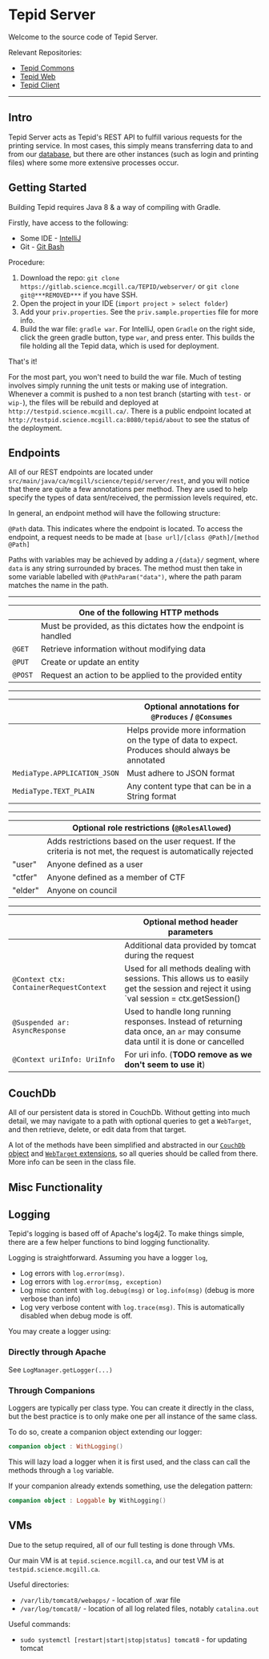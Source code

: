 # Tepid Server

Welcome to the source code of Tepid Server.

Relevant Repositories:

* [Tepid Commons](https://gitlab.science.mcgill.ca/TEPID/tepid-commons)
* [Tepid Web](https://gitlab.science.mcgill.ca/TEPID/tepid-web)
* [Tepid Client](https://gitlab.science.mcgill.ca/TEPID/client)

---

## Intro

Tepid Server acts as Tepid's REST API to fulfill various requests for the printing service.
In most cases, this simply means transferring data to and from our [database](#couchdb), but there are other instances (such as login and printing files) where some more extensive processes occur.

## Getting Started

Building Tepid requires Java 8 & a way of compiling with Gradle.

Firstly, have access to the following:

* Some IDE - [IntelliJ](https://www.jetbrains.com/idea/download/)
* Git - [Git Bash](https://git-scm.com/downloads)

Procedure:

1. Download the repo: `git clone https://gitlab.science.mcgill.ca/TEPID/webserver/` or `git clone git@***REMOVED***` if you have SSH.
1. Open the project in your IDE (`import project > select folder`)
1. Add your `priv.properties`. See the `priv.sample.properties` file for more info.
1. Build the war file: `gradle war`. For IntelliJ, open `Gradle` on the right side, click the green gradle button, type `war`, and press enter. This builds the file holding all the Tepid data, which is used for deployment.

That's it!

For the most part, you won't need to build the war file. Much of testing involves simply running the unit tests or making use of integration. Whenever a commit is pushed to a non test branch (starting with `test-` or `wip-`), the files will be rebuild and deployed at `http://testpid.science.mcgill.ca/`. There is a public endpoint located at `http://testpid.science.mcgill.ca:8080/tepid/about` to see the status of the deployment.

## Endpoints

All of our REST endpoints are located under `src/main/java/ca/mcgill/science/tepid/server/rest`, and you will notice that there are quite a few annotations per method. They are used to help specify the types of data sent/received, the permission levels required, etc.

In general, an endpoint method will have the following structure:

`@Path` data. This indicates where the endpoint is located.
To access the endpoint, a request needs to be made at `[base url]/[class @Path]/[method @Path]`

Paths with variables may be achieved by adding a `/{data}/` segment, where `data` is any string surrounded by braces.
The method must then take in some variable labelled with `@PathParam("data")`, where the path param matches the name in the path.

---

| | One of the following HTTP methods |
|---|---|
| | Must be provided, as this dictates how the endpoint is handled
`@GET` | Retrieve information without modifying data 
`@PUT` | Create or update an entity
`@POST` | Request an action to be applied to the provided entity

---

| | Optional annotations for `@Produces` / `@Consumes` |
|---|---|
| | Helps provide more information on the type of data to expect. Produces should always be annotated
`MediaType.APPLICATION_JSON` | Must adhere to JSON format
`MediaType.TEXT_PLAIN` | Any content type that can be in a String format

---

| | Optional role restrictions (`@RolesAllowed`) |
|---|---|
| | Adds restrictions based on the user request. If the criteria is not met, the request is automatically rejected
"user" | Anyone defined as a user
"ctfer" | Anyone defined as a member of CTF
"elder" | Anyone on council

---

| | Optional method header parameters |
|---|---|
| | Additional data provided by tomcat during the request
`@Context ctx: ContainerRequestContext` | Used for all methods dealing with sessions. This allows us to easily get the session and reject it using <br> `val session = ctx.getSession()
| `@Suspended ar: AsyncResponse` | Used to handle long running responses. Instead of returning data once, an `ar` may consume data until it is done or cancelled
| `@Context uriInfo: UriInfo` | For uri info. (<b>TODO remove as we don't seem to use it</b>)

## CouchDb

All of our persistent data is stored in CouchDb. Without getting into much detail, we may navigate to a path with optional queries to get a `WebTarget`, and then retrieve, delete, or edit data from that target.

A lot of the methods have been simplified and abstracted in our [`CouchDb` object](https://gitlab.science.mcgill.ca/TEPID/webserver/blob/kotlin-3/src/main/java/ca/mcgill/science/tepid/server/util/CouchDb.kt) and [`WebTarget` extensions](https://gitlab.science.mcgill.ca/TEPID/webserver/blob/kotlin-3/src/main/java/ca/mcgill/science/tepid/server/util/WebTargets.kt), so all queries should be called from there. More info can be seen in the class file.

## Misc Functionality

## Logging

Tepid's logging is based off of Apache's log4j2. To make things simple, there are a few helper functions to bind logging functionality.

Logging is straightforward. Assuming you have a logger `log`,

* Log errors with `log.error(msg)`.
* Log errors with `log.error(msg, exception)`
* Log misc content with `log.debug(msg)` or `log.info(msg)` (debug is more verbose than info)
* Log very verbose content with `log.trace(msg)`. This is automatically disabled when debug mode is off.

You may create a logger using:

### Directly through Apache
See `LogManager.getLogger(...)`

### Through Companions
Loggers are typically per class type. You can create it directly in the class,
but the best practice is to only make one per all instance of the same class.

To do so, create a companion object extending our logger:

```kotlin
companion object : WithLogging()
```

This will lazy load a logger when it is first used, and the class can call the methods through a `log` variable.

If your companion already extends something, use the delegation pattern:

```kotlin
companion object : Loggable by WithLogging()
```

## VMs

Due to the setup required, all of our full testing is done through VMs.

Our main VM is at `tepid.science.mcgill.ca`, and our test VM is at `testpid.science.mcgill.ca`.

Useful directories:
* `/var/lib/tomcat8/webapps/` - location of .war file
* `/var/log/tomcat8/` - location of all log related files, notably `catalina.out`

Useful commands:
* `sudo systemctl [restart|start|stop|status] tomcat8` - for updating tomcat
